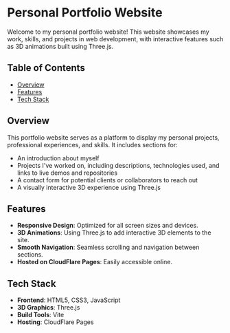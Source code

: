# Personal Portfolio Website

Welcome to my personal portfolio website! This website showcases my work, skills, and projects in web development, with interactive features such as 3D animations built using Three.js.

## Table of Contents
- [Overview](#overview)
- [Features](#features)
- [Tech Stack](#tech-stack)

## Overview

This portfolio website serves as a platform to display my personal projects, professional experiences, and skills. It includes sections for:
- An introduction about myself
- Projects I've worked on, including descriptions, technologies used, and links to live demos and repositories
- A contact form for potential clients or collaborators to reach out
- A visually interactive 3D experience using Three.js

## Features

- **Responsive Design**: Optimized for all screen sizes and devices.
- **3D Animations**: Using Three.js to add interactive 3D elements to the site.
- **Smooth Navigation**: Seamless scrolling and navigation between sections.
- **Hosted on CloudFlare Pages**: Easily accessible online.

## Tech Stack

- **Frontend**: HTML5, CSS3, JavaScript
- **3D Graphics**: Three.js
- **Build Tools**: Vite
- **Hosting**: CloudFlare Pages

